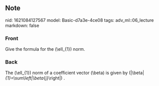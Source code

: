 ## Note
nid: 1621084127567
model: Basic-d7a3e-4ce08
tags: adv_ml::06_lecture
markdown: false

### Front
Give the formula for the \(\ell_{1}\) norm.

### Back
The \(\ell_{1}\) norm of a coefficient vector \(\beta\) is given by \(\|\beta\|_{1}=\sum\left|\beta_{j}\right|\) .
